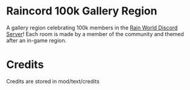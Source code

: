 # Raincord 100k Gallery Region
A gallery region celebrating 100k members in the [Rain World Discord Server](https://discord.gg/rainworld)! Each room is made by a member of the community and themed after an in-game region.

# Credits
Credits are stored in mod/text/credits